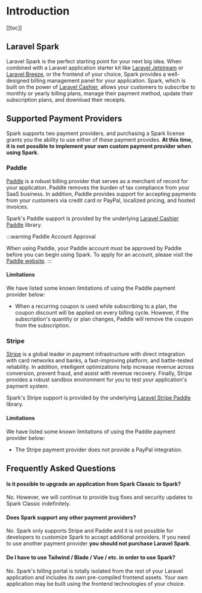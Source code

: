 # Introduction

[[toc]]

## Laravel Spark

Laravel Spark is the perfect starting point for your next big idea. When combined with a Laravel application starter kit like [Laravel Jetstream](https://jetstream.laravel.com) or [Laravel Breeze](https://laravel.com/docs/starter-kits), or the frontend of your choice, Spark provides a well-designed billing management panel for your application. Spark, which is built on the power of [Laravel Cashier](https://laravel.com/docs/billing), allows your customers to subscribe to monthly or yearly billing plans, manage their payment method, update their subscription plans, and download their receipts.

## Supported Payment Providers

Spark supports two payment providers, and purchasing a Spark license grants you the ability to use either of these payment provides. **At this time, it is not possible to implement your own custom payment provider when using Spark.**

### Paddle

[Paddle](https://paddle.com) is a robust billing provider that serves as a merchant of record for your application. Paddle removes the burden of tax compliance from your SaaS business. In addition, Paddle provides support for accepting payments from your customers via credit card or PayPal, localized pricing, and hosted invoices.

Spark's Paddle support is provided by the underlying [Laravel Cashier Paddle](https://laravel.com/docs/cashier-paddle) library.

:::warning Paddle Account Approval

When using Paddle, your Paddle account must be approved by Paddle before you can begin using Spark. To apply for an account, please visit the [Paddle website](https://paddle.com).
:::

#### Limitations

We have listed some known limitations of using the Paddle payment provider below:

- When a recurring coupon is used while subscribing to a plan, the coupon discount will be applied on every billing cycle. However, if the subscription's quantity or plan changes, Paddle will remove the coupon from the subscription.

### Stripe

[Stripe](https://stripe.com) is a global leader in payment infrastructure with direct integration with card networks and banks, a fast-improving platform, and battle-tested reliability. In addition, intelligent optimizations help increase revenue across conversion, prevent fraud, and assist with revenue recovery. Finally, Stripe provides a robust sandbox environment for you to test your application's payment system.

Spark's Stripe support is provided by the underlying [Laravel Stripe Paddle](https://laravel.com/docs/billing) library.

#### Limitations

We have listed some known limitations of using the Paddle payment provider below:

- The Stripe payment provider does not provide a PayPal integration.

## Frequently Asked Questions

#### **Is it possible to upgrade an application from Spark Classic to Spark?**

No. However, we will continue to provide bug fixes and security updates to Spark Classic indefinitely.

#### **Does Spark support any other payment providers?**

No. Spark only supports Stripe and Paddle and it is not possible for developers to customize Spark to accept additional providers. If you need to use another payment provider **you should not purchase Laravel Spark**.

#### **Do I have to use Tailwind / Blade / Vue / etc. in order to use Spark?**

No. Spark's billing portal is totally isolated from the rest of your Laravel application and includes its own pre-compiled frontend assets. Your own application may be built using the frontend technologies of your choice.